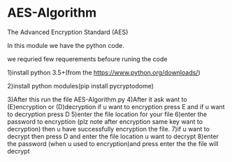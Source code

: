 # AES-Algorithm
The Advanced Encryption Standard (AES)



In this module we have the python code.

we requried few requerements befoure runing the code

1)install python 3.5+(from the https://www.python.org/downloads/)

2)install python modules(pip install pycryptodome)

3)After this run the file AES-Algorithm.py 
4)After it ask want to (E)encryption or (D)decryption if u want to encryption press E and if u want to decryption press D
5)enter the file location for your file
6)enter the password to encryption (plz note after encryption same key want to decryption) then u have successfully encryption the file.
7)if u want to decrypt then press D and enter the file location u want to decrypt
8)enter the password (when u used to encryption)and press enter the the file will decrypt
